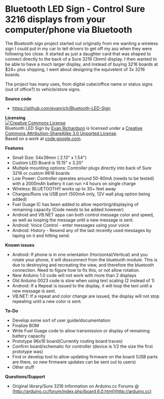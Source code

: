 # Bluetooth LED Sign - Control Sure 3216 displays from your computer/phone via Bluetooth

The Bluetooth sign project started out originally from me wanting a wireless sign I could put in my car to tell drivers to get off my ass when they were following too close.    It started as just a daughter card that was shaped to connect directly to the back of a Sure 3216 (3mm) display.  I then wanted to be able to have a much larger display, and instead of buying 3216 boards at $24+ plus shipping, I went about designing the equivelent of 3x 3216 boards. 

The project has many uses, from digital cube/office name or status signs (out of office?) to vehicle/store signs.

**Source code**

* https://github.com/evanrich/Bluetooth-LED-Sign

**Licensing**<br />
<a rel="license" href="http://creativecommons.org/licenses/by-sa/3.0/"><img alt="Creative Commons License" style="border-width:0" src="http://i.creativecommons.org/l/by-sa/3.0/88x31.png" /></a><br /><span xmlns:dct="http://purl.org/dc/terms/" property="dct:title">Bluetooth LED Sign</span> by <a xmlns:cc="http://creativecommons.org/ns#" href="https://github.com/evanrich/Bluetooth-LED-Sign" property="cc:attributionName" rel="cc:attributionURL">Evan Richardson</a> is licensed under a <a rel="license" href="http://creativecommons.org/licenses/by-sa/3.0/">Creative Commons Attribution-ShareAlike 3.0 Unported License</a>.<br />Based on a work at <a xmlns:dct="http://purl.org/dc/terms/" href="https://code.google.com/p/ht1632c/" rel="dct:source">code.google.com</a>.



**Features**

* Small Size: 54x39mm ( 2.13" x 1.54")
* Custom LED Board is 15.15" x 3.20"
* Multiple mounting options: Controller plugs directly into back of Sure 3216 or custom 9616 boards
* Low Power: Controller operates around 50-80mA (needs to be tested) with a 2000mAh battery it can run >4 hours on single charge
* Wireless: BLUETOOTH!!  works up to 30+ feet away
* Charges/Runs via USB port (500mA only, 12V wall plug option being added)
* Fuel Guage IC has been added to allow reporting/displaying of remaining capacity (Code needs to be added however)
* Android and VB.NET apps can both control message color and speed, as well as looping the message until a new message is sent.
* Android: Voice Control - enter messages using your voice
* Android: History - Resend any of the last recently used messages by taping on it and hitting send.



**Known issues**

* Android:  If phone is in one orientation (Horizontal/Vertical) and you rotate your phone, it will dissconnect from the bluetooth module.  This is due to destroying and recreating the view, and therefore the bluetooth connection.  Need to figure how to fix this, or not allow rotation.
* New Arduino 1.0 code will not work with more than 2 displays
* Old Arduino 0023 code is slow when using text scaling (2 instead of 1)
* Android: If a Repeat is issued to the display, it will loop the text until a new message is sent.
* VB.NET: If a repeat and color change are issued, the display will not stop repeating until a new color is sent.

**To-Do**

* Develop some sort of user guide/documentation
* Finalize BOM
* Write Fuel Guage code to allow transmission or display of remaining battery capacity
* Prototype 96x16 board(Currently routing board traces)
* Confirm board/schematic for controller (device is 1/2 the size the first prototype was)
* Find or develop tool to allow updating firmware on the board (USB parts are there, so new firmware updates can be sent out to users)
* Other stuff


**Questions/Support**

* Original library/Sure 3216 information on Arduino.cc Forums @ [http://arduino.cc/forum/index.php/board,6.0.html](http://arduino.cc)

